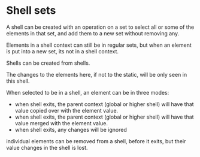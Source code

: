 # Shell sets

A shell can be created with an operation on a set to select all or some of the elements in that set, and add them to a new set without removing any.

Elements in a shell context can still be in regular sets, but when an element is put into a new set, its not in a shell context.

Shells can be created from shells.

The changes to the elements here, if not to the static, will be only seen in this shell.

When selected to be in a shell, an element can be in three modes:
* when shell exits, the parent context (global or higher shell) will have that value copied over with the element value.
* when shell exits, the parent context (global or higher shell) will have that value merged with the element value.
* when shell exits, any changes will be ignored

individual elements can be removed from a shell, before it exits, but their value changes in the shell is lost.
